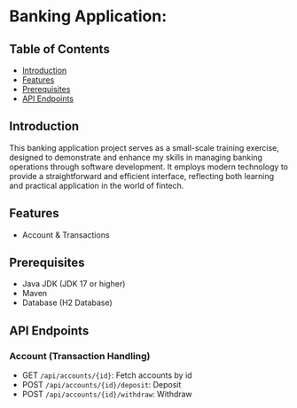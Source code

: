 # Banking Application:

## Table of Contents
- [Introduction](#introduction)
- [Features](#features)
- [Prerequisites](#prerequisites)
- [API Endpoints](#api-endpoints)

## Introduction
This banking application project serves as a small-scale training exercise, designed to demonstrate and enhance my skills in managing banking operations through software development. It employs modern technology to provide a straightforward and efficient interface, reflecting both learning and practical application in the world of fintech.

## Features
- Account & Transactions

## Prerequisites
- Java JDK (JDK 17 or higher)
- Maven
- Database (H2 Database)

## API Endpoints

### Account (Transaction Handling)
- GET `/api/accounts/{id}`: Fetch accounts by id
- POST `/api/accounts/{id}/deposit`: Deposit
- POST `/api/accounts/{id}/withdraw`: Withdraw
